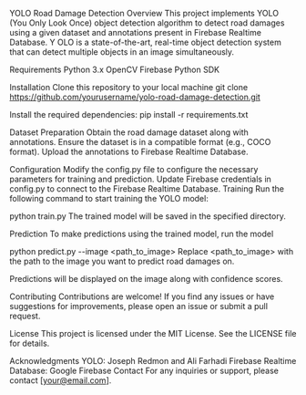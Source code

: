 YOLO Road Damage Detection
Overview
This project implements YOLO (You Only Look Once) object detection algorithm to detect road damages using a given dataset and annotations present in Firebase Realtime Database. Y
OLO is a state-of-the-art, real-time object detection system that can detect multiple objects in an image simultaneously.

Requirements
Python 3.x
OpenCV
Firebase Python SDK

Installation
Clone this repository to your local machine
git clone https://github.com/yourusername/yolo-road-damage-detection.git

Install the required dependencies:
pip install -r requirements.txt

Dataset Preparation
Obtain the road damage dataset along with annotations.
Ensure the dataset is in a compatible format (e.g., COCO format).
Upload the annotations to Firebase Realtime Database.

Configuration
Modify the config.py file to configure the necessary parameters for training and prediction.
Update Firebase credentials in config.py to connect to the Firebase Realtime Database.
Training
Run the following command to start training the YOLO model:

python train.py
The trained model will be saved in the specified directory.

Prediction
To make predictions using the trained model, run the model

python predict.py --image <path_to_image>
Replace <path_to_image> with the path to the image you want to predict road damages on.

Predictions will be displayed on the image along with confidence scores.

Contributing
Contributions are welcome! If you find any issues or have suggestions for improvements, please open an issue or submit a pull request.

License
This project is licensed under the MIT License. See the LICENSE file for details.

Acknowledgments
YOLO: Joseph Redmon and Ali Farhadi
Firebase Realtime Database: Google Firebase
Contact
For any inquiries or support, please contact [your@email.com].
